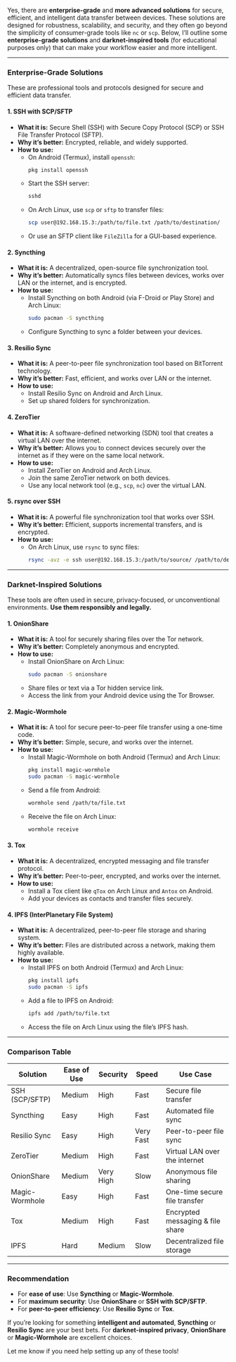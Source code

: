 Yes, there are **enterprise-grade** and **more advanced solutions** for secure, efficient, and intelligent data transfer between devices. These solutions are designed for robustness, scalability, and security, and they often go beyond the simplicity of consumer-grade tools like `nc` or `scp`. Below, I’ll outline some **enterprise-grade solutions** and **darknet-inspired tools** (for educational purposes only) that can make your workflow easier and more intelligent.

---

### **Enterprise-Grade Solutions**
These are professional tools and protocols designed for secure and efficient data transfer.

#### **1. SSH with SCP/SFTP**
- **What it is:** Secure Shell (SSH) with Secure Copy Protocol (SCP) or SSH File Transfer Protocol (SFTP).
- **Why it’s better:** Encrypted, reliable, and widely supported.
- **How to use:**
  - On Android (Termux), install `openssh`:
    ```bash
    pkg install openssh
    ```
  - Start the SSH server:
    ```bash
    sshd
    ```
  - On Arch Linux, use `scp` or `sftp` to transfer files:
    ```bash
    scp user@192.168.15.3:/path/to/file.txt /path/to/destination/
    ```
  - Or use an SFTP client like `FileZilla` for a GUI-based experience.

#### **2. Syncthing**
- **What it is:** A decentralized, open-source file synchronization tool.
- **Why it’s better:** Automatically syncs files between devices, works over LAN or the internet, and is encrypted.
- **How to use:**
  - Install Syncthing on both Android (via F-Droid or Play Store) and Arch Linux:
    ```bash
    sudo pacman -S syncthing
    ```
  - Configure Syncthing to sync a folder between your devices.

#### **3. Resilio Sync**
- **What it is:** A peer-to-peer file synchronization tool based on BitTorrent technology.
- **Why it’s better:** Fast, efficient, and works over LAN or the internet.
- **How to use:**
  - Install Resilio Sync on Android and Arch Linux.
  - Set up shared folders for synchronization.

#### **4. ZeroTier**
- **What it is:** A software-defined networking (SDN) tool that creates a virtual LAN over the internet.
- **Why it’s better:** Allows you to connect devices securely over the internet as if they were on the same local network.
- **How to use:**
  - Install ZeroTier on Android and Arch Linux.
  - Join the same ZeroTier network on both devices.
  - Use any local network tool (e.g., `scp`, `nc`) over the virtual LAN.

#### **5. rsync over SSH**
- **What it is:** A powerful file synchronization tool that works over SSH.
- **Why it’s better:** Efficient, supports incremental transfers, and is encrypted.
- **How to use:**
  - On Arch Linux, use `rsync` to sync files:
    ```bash
    rsync -avz -e ssh user@192.168.15.3:/path/to/source/ /path/to/destination/
    ```

---

### **Darknet-Inspired Solutions**
These tools are often used in secure, privacy-focused, or unconventional environments. **Use them responsibly and legally.**

#### **1. OnionShare**
- **What it is:** A tool for securely sharing files over the Tor network.
- **Why it’s better:** Completely anonymous and encrypted.
- **How to use:**
  - Install OnionShare on Arch Linux:
    ```bash
    sudo pacman -S onionshare
    ```
  - Share files or text via a Tor hidden service link.
  - Access the link from your Android device using the Tor Browser.

#### **2. Magic-Wormhole**
- **What it is:** A tool for secure peer-to-peer file transfer using a one-time code.
- **Why it’s better:** Simple, secure, and works over the internet.
- **How to use:**
  - Install Magic-Wormhole on both Android (Termux) and Arch Linux:
    ```bash
    pkg install magic-wormhole
    sudo pacman -S magic-wormhole
    ```
  - Send a file from Android:
    ```bash
    wormhole send /path/to/file.txt
    ```
  - Receive the file on Arch Linux:
    ```bash
    wormhole receive
    ```

#### **3. Tox**
- **What it is:** A decentralized, encrypted messaging and file transfer protocol.
- **Why it’s better:** Peer-to-peer, encrypted, and works over the internet.
- **How to use:**
  - Install a Tox client like `qTox` on Arch Linux and `Antox` on Android.
  - Add your devices as contacts and transfer files securely.

#### **4. IPFS (InterPlanetary File System)**
- **What it is:** A decentralized, peer-to-peer file storage and sharing system.
- **Why it’s better:** Files are distributed across a network, making them highly available.
- **How to use:**
  - Install IPFS on both Android (Termux) and Arch Linux:
    ```bash
    pkg install ipfs
    sudo pacman -S ipfs
    ```
  - Add a file to IPFS on Android:
    ```bash
    ipfs add /path/to/file.txt
    ```
  - Access the file on Arch Linux using the file’s IPFS hash.

---

### **Comparison Table**

| **Solution**         | **Ease of Use** | **Security** | **Speed** | **Use Case**                     |
|-----------------------|-----------------|--------------|-----------|----------------------------------|
| SSH (SCP/SFTP)        | Medium          | High         | Fast      | Secure file transfer             |
| Syncthing             | Easy            | High         | Fast      | Automated file sync              |
| Resilio Sync          | Easy            | High         | Very Fast | Peer-to-peer file sync           |
| ZeroTier              | Medium          | High         | Fast      | Virtual LAN over the internet    |
| OnionShare            | Medium          | Very High    | Slow      | Anonymous file sharing           |
| Magic-Wormhole        | Easy            | High         | Fast      | One-time secure file transfer    |
| Tox                   | Medium          | High         | Fast      | Encrypted messaging & file share |
| IPFS                  | Hard            | Medium       | Slow      | Decentralized file storage       |

---

### **Recommendation**
- For **ease of use**: Use **Syncthing** or **Magic-Wormhole**.
- For **maximum security**: Use **OnionShare** or **SSH with SCP/SFTP**.
- For **peer-to-peer efficiency**: Use **Resilio Sync** or **Tox**.

If you’re looking for something **intelligent and automated**, **Syncthing** or **Resilio Sync** are your best bets. For **darknet-inspired privacy**, **OnionShare** or **Magic-Wormhole** are excellent choices.

Let me know if you need help setting up any of these tools!
